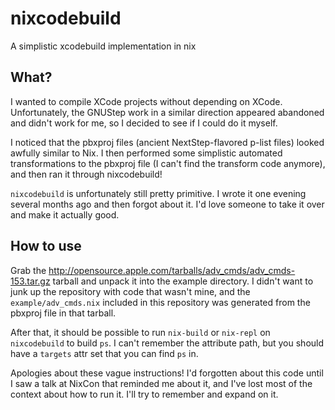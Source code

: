 # nixcodebuild

A simplistic xcodebuild implementation in nix

## What?

I wanted to compile XCode projects without depending on XCode. Unfortunately, the GNUStep work in a similar direction appeared abandoned and didn't work for me, so I decided to see if I could do it myself.

I noticed that the pbxproj files (ancient NextStep-flavored p-list files) looked awfully similar to Nix. I then performed some simplistic automated transformations to the pbxproj file (I can't find the transform code anymore), and then ran it through nixcodebuild!

`nixcodebuild` is unfortunately still pretty primitive. I wrote it one evening several months ago and then forgot about it. I'd love someone to take it over and make it actually good.

## How to use

Grab the http://opensource.apple.com/tarballs/adv_cmds/adv_cmds-153.tar.gz tarball and unpack it into the example directory. I didn't want to junk up the repository with code that wasn't mine, and the `example/adv_cmds.nix` included in this repository was generated from the pbxproj file in that tarball.

After that, it should be possible to run `nix-build` or `nix-repl` on `nixcodebuild` to build `ps`. I can't remember the attribute path, but you should have a `targets` attr set that you can find `ps` in.

Apologies about these vague instructions! I'd forgotten about this code until I saw a talk at NixCon that reminded me about it, and I've lost most of the context about how to run it. I'll try to remember and expand on it.
